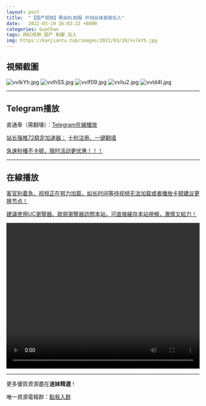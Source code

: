```yaml
---
layout: post
title:  "【国产视频】黑丝OL制服 开裆丝袜直接后入"
date:   2022-03-19 16:02:22 +0800
categories: GuoChan
tags: 网红视频 国产 制服 后入
img: https://kanjiantu.top/images/2022/03/19/vvlkYh.jpg
---
```



## 視頻截圖

![vvlkYh.jpg](https://kanjiantu.top/images/2022/03/19/vvlkYh.jpg)
![vvlhSS.jpg](https://kanjiantu.top/images/2022/03/19/vvlhSS.jpg)
![vvlf09.jpg](https://kanjiantu.top/images/2022/03/19/vvlf09.jpg)
![vvliu2.jpg](https://kanjiantu.top/images/2022/03/19/vvliu2.jpg)
![vvld4I.jpg](https://kanjiantu.top/images/2022/03/19/vvld4I.jpg)

* * *
## Telegram播放

直通車（需翻墻）：[Telegram在線播放](https://t.me/mimeijingxuan/256)

<u>站长强推72稳定加速器：</u> [十秒注册、一键翻墙](https://www.mimei.blog/skip/vpn.html)


<u>急速秒播不卡顿，限时活动更优惠！！！</u>
* * *
## 在線播放
<u>客官别着急，视频正在努力加载，如长时间等待视频无法加载或者播放卡顿建议更换节点！</u>

<u>建議使用UC瀏覽器、歐朋瀏覽器訪問本站，可直接緩存本站視頻，激情又給力！</u>
<center><video src="https://cdn.publer.io/uploads/videos/6247fe61db279736bfa815b1/6cec12cc46974f427b9e1145d0a8ce11.mp4" width="100%" height="380px" controls="controls"></video></center>



* * *
更多優質資源盡在**迷妹精選**！

唯一資源電報群：[點我入群](https://t.me/mimeijingxuan)


